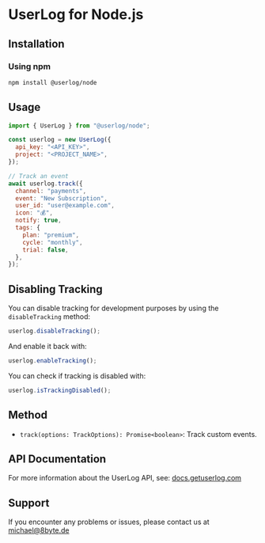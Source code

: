 # UserLog for Node.js

## Installation

### Using npm

```bash
npm install @userlog/node
```

## Usage

```javascript
import { UserLog } from "@userlog/node";

const userlog = new UserLog({
  api_key: "<API_KEY>",
  project: "<PROJECT_NAME>",
});

// Track an event
await userlog.track({
  channel: "payments",
  event: "New Subscription",
  user_id: "user@example.com",
  icon: "💰",
  notify: true,
  tags: {
    plan: "premium",
    cycle: "monthly",
    trial: false,
  },
});
```

## Disabling Tracking

You can disable tracking for development purposes by using the `disableTracking` method:

```javascript
userlog.disableTracking();
```

And enable it back with:

```javascript
userlog.enableTracking();
```

You can check if tracking is disabled with:

```javascript
userlog.isTrackingDisabled();
```

## Method

- `track(options: TrackOptions): Promise<boolean>`: Track custom events.

## API Documentation

For more information about the UserLog API, see: [docs.getuserlog.com](https://docs.getuserlog.com)

## Support

If you encounter any problems or issues, please contact us at [michael@8byte.de](mailto:michael@8byte.de)

